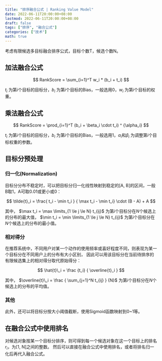 ```yaml
---
title: "排序融合公式 | Ranking Value Model"
date: 2022-06-11T20:00:00+08:00
lastmod: 2022-06-11T20:00:00+08:00
draft: false
tags: ["排序", "融合公式"]
categories: ["技术"]
math: true
---
```


考虑有限候选多目标融合排序公式，目标个数T，候选个数N。

## 加法融合公式

$$
RankScore = \sum_{i=1}^T w_i * (b_i + t_i)
$$

$t_i$ 为第$i$个目标的目标分，$b_i$ 为第$i$个目标的Bias，一般选用0，$w_i$ 为第$i$个目标的权重。


## 乘法融合公式
$$
RankScore = \prod_{i=1}^T (b_i + \beta_i \cdot t_i) ^ {\alpha_i}
$$

$t_i$ 为第$i$个目标的目标分，$b_i$ 为第$i$个目标的Bias，一般选用1，$\alpha_i$和$\beta_i$ 为调整第$i$个目标权重的参数。


## 目标分预处理

### 归一化(Normalization)
目标分分布不稳定时，可以把目标分归一化线性映射到稳定的[A, B]的区间，一般B取1，A可取0.01或更小或0：

$$
\tilde{t}_i = \frac{ t_i - \min t_i } { \max t_i - \min t_i} \cdot (B - A) + A
$$

其中，
$\max t_i = \max \limits_{1 \le j \le N} t_{ij}$ 为第$i$个目标分在$N$个候选上的分布的最大值，
$\min t_i = \min \limits_{1 \le j \le N} t_{ij}$ 为第$i$个目标分在$N$个候选上的分布的最小值。


### 相对得分
在推荐系统中，不同用户对某一个动作的使用频率或喜好程度不同，则表现为某一个目标分在不同用户上的分布有大小区别，
因此可以用该目标分在当前待排序的有限候选集上的相对得分取代原始得分：

$$
\hat{t}\_i = \frac {t_i} { \overline{t}_i }
$$

其中，
$\overline{t}\_i = \frac { \sum_{j=1}^N t_{ij} } {N}$ 为第$i$个目标分在$N$个候选上的分布的平均值。


### 其他
此外，还可以将目标分按大小阈值截断，使用Sigmoid函数映射到0~1等。


## 在融合公式中使用排名
对候选对象按某一个目标分排序，则可得到每一个候选对象在这一个目标上的排名$r_i$，为[1, N]之间的整数。
然后可以直接在融合公式中使用排名，或者将排名归一化后再代入融合公式。


